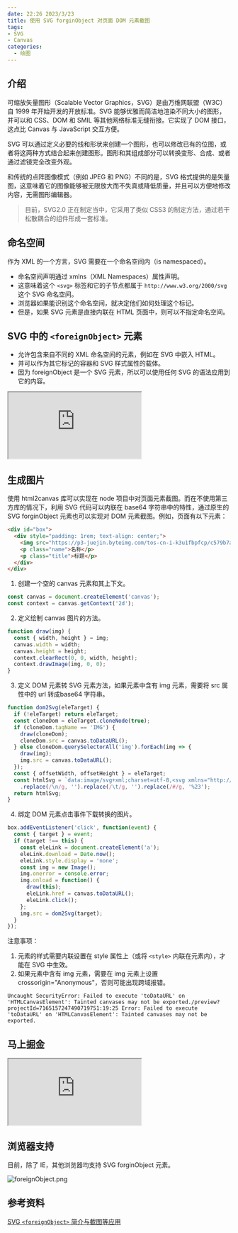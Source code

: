 ```yaml
---
date: 22:26 2023/3/23
title: 使用 SVG forginObject 对页面 DOM 元素截图
tags:
- SVG
- Canvas
categories:  - 绘图
---
```

## 介绍
可缩放矢量图形（Scalable Vector Graphics，SVG）是由万维网联盟（W3C）自 1999 年开始开发的开放标准。SVG 能够优雅而简洁地渲染不同大小的图形，并可以和 CSS、DOM 和 SMIL 等其他网络标准无缝衔接。它实现了 DOM 接口，这点比 Canvas 与 JavaScript 交互方便。

SVG 可以通过定义必要的线和形状来创建一个图形，也可以修改已有的位图，或者将这两种方式结合起来创建图形。图形和其组成部分可以转换变形、合成、或者通过滤镜完全改变外观。

和传统的点阵图像模式（例如 JPEG 和 PNG）不同的是，SVG 格式提供的是矢量图，这意味着它的图像能够被无限放大而不失真或降低质量，并且可以方便地修改内容，无需图形编辑器。

> 目前，SVG2.0 正在制定当中，它采用了类似 CSS3 的制定方法，通过若干松散耦合的组件形成一套标准。

## 命名空间
作为 XML 的一个方言，SVG 需要在一个命名空间内（is namespaced）。
- 命名空间声明通过 xmlns（XML Namespaces）属性声明。
- 这意味着这个 `<svg>` 标签和它的子节点都属于 `http://www.w3.org/2000/svg` 这个 SVG 命名空间。
- 浏览器如果能识别这个命名空间，就决定他们如何处理这个标记。
- 但是，如果 SVG 元素是直接内联在 HTML 页面中，则可以不指定命名空间。

## SVG 中的 `<foreignObject>` 元素
- 允许包含来自不同的 XML 命名空间的元素，例如在 SVG 中嵌入 HTML。
- 并可以作为其它标记的容器和 SVG 样式属性的载体。
- 因为 foreignObject 是一个 SVG 元素，所以可以使用任何 SVG 的语法应用到它的内容。

<iframe src="https://code.juejin.cn/pen/7165417827774496806"></iframe>

## 生成图片
使用 html2canvas 库可以实现在 node 项目中对页面元素截图。而在不使用第三方库的情况下，利用 SVG 代码可以内联在 base64 字符串中的特性，通过原生的 SVG forginObject 元素也可以实现对 DOM 元素截图。例如，页面有以下元素：
```html
<div id="box">
  <div style="padding: 1rem; text-align: center;">
    <img src="https://p3-juejin.byteimg.com/tos-cn-i-k3u1fbpfcp/c579b7ac874849dd89b7a9792f6b9412~tplv-k3u1fbpfcp-watermark.image?" crossorigin="Anonymous">
    <p class="name">名称</p>
    <p class="title">标题</p>
  </div>
</div>
```
1. 创建一个空的 canvas  元素和其上下文。
```js
const canvas = document.createElement('canvas');
const context = canvas.getContext('2d');
```
2. 定义绘制 canvas 图片的方法。
```js
function draw(img) {
  const { width, height } = img;
  canvas.width = width;
  canvas.height = height;
  context.clearRect(0, 0, width, height);
  context.drawImage(img, 0, 0);
}
```
3. 定义 DOM 元素转 SVG 元素方法，如果元素中含有 img 元素，需要将 src 属性中的 url 转成base64 字符串。
```js
function dom2Svg(eleTarget) {
  if (!eleTarget) return eleTarget;
  const cloneDom = eleTarget.cloneNode(true);
  if (cloneDom.tagName == 'IMG') {
    draw(cloneDom);
    cloneDom.src = canvas.toDataURL();
  } else cloneDom.querySelectorAll('img').forEach(img => {
    draw(img);
    img.src = canvas.toDataURL();
  });
  const { offsetWidth, offsetHeight } = eleTarget;
  const htmlSvg = `data:image/svg+xml;charset=utf-8,<svg xmlns="http://www.w3.org/2000/svg" width="${offsetWidth}" height="${offsetHeight}"><foreignObject x="0" y="0" width="100%" height="100%">${new XMLSerializer().serializeToString(cloneDom) + document.querySelector('style').outerHTML}</foreignObject></svg>`
    .replace(/\n/g, '').replace(/\t/g, '').replace(/#/g, '%23');
  return htmlSvg;
}
```
4. 绑定 DOM 元素点击事件下载转换的图片。
```js
box.addEventListener('click', function(event) {
  const { target } = event;
  if (target !== this) {
    const eleLink = document.createElement('a');
    eleLink.download = Date.now();
    eleLink.style.display = 'none';
    const img = new Image();
    img.onerror = console.error;
    img.onload = function() {
      draw(this);
      eleLink.href = canvas.toDataURL();
      eleLink.click();
    };
    img.src = dom2Svg(target);
  }
});
```

注意事项：
1. 元素的样式需要内联设置在 style 属性上（或将 `<style>` 内联在元素内），才能在 SVG 中生效。
2. 如果元素中含有 img 元素，需要在 img 元素上设置 crossorigin="Anonymous"，否则可能出现跨域报错。
```
Uncaught SecurityError: Failed to execute 'toDataURL' on 'HTMLCanvasElement': Tainted canvases may not be exported./preview?projectId=7165157247490719751:19:25 Error: Failed to execute 'toDataURL' on 'HTMLCanvasElement': Tainted canvases may not be exported.
```

## 马上掘金
<iframe src="https://code.juejin.cn/pen/7165157247490719751"></iframe>

## 浏览器支持
目前，除了 IE，其他浏览器均支持 SVG forginObject 元素。

![foreignObject.png](https://p9-juejin.byteimg.com/tos-cn-i-k3u1fbpfcp/c595f77a7260494daec6428ba638881a~tplv-k3u1fbpfcp-watermark.image?)

## 参考资料
[SVG `<foreignObject>` 简介与截图等应用](https://www.zhangxinxu.com/wordpress/2017/08/svg-foreignobject/)